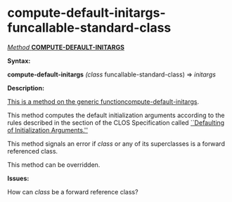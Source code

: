 compute-default-initargs-funcallable-standard-class
===================================================

[*Method* **COMPUTE-DEFAULT-INITARGS**]()

**Syntax:**

**compute-default-initargs** *(class* funcallable-standard-class) => *initargs*

**Description:**

[This is a method on the generic function]()[compute-default-initargs](compute-default-initargs.md).

This method computes the default initialization arguments according to the rules described in the section of the CLOS Specification called [``Defaulting of Initialization Arguments.''](http://www.cs.cmu.edu/Groups/AI/html/cltl/clm/node295.md#SECTION003219300000000000000)

This method signals an error if *class* or any of its superclasses is a forward referenced class.

This method can be overridden.

**Issues:**

How can *class* be a forward reference class?
